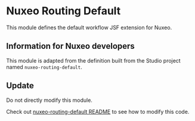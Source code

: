Nuxeo Routing Default
=====================

This module defines the default workflow JSF extension for Nuxeo.

## Information for Nuxeo developers

This module is adapted from the definition built from the Studio project named `nuxeo-routing-default`.

## Update

Do not directly modify this module.

Check out [nuxeo-routing-default README](../nuxeo-routing-default/README.md) to see how to modify this code.
